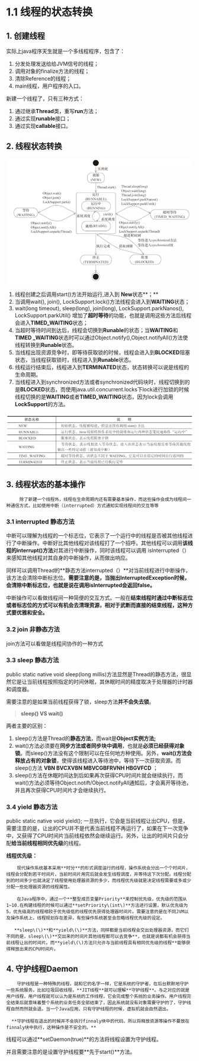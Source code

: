 # 1.1 线程的状态转换

## 1. 创建线程

 实际上java程序天生就是一个多线程程序，包含了：

1. 分发处理发送给给JVM信号的线程；
2. 调用对象的finalize方法的线程；
3. 清除Reference的线程；
4. main线程，用户程序的入口。

 新建一个线程了，只有三种方式：

1. 通过继承**Thread**类，重写**run**方法；
2. 通过实现**runable**接口；
3. 通过实现**callable**接口。

## 2. 线程状态转换

![&#x7EBF;&#x7A0B;&#x72B6;&#x6001;&#x8F6C;&#x6362;](../../.gitbook/assets/image%20%28342%29.png)

1. 线程创建之后调用start\(\)方法开始运行,进入到 **New**状态**；**
2. 当调用wait\(\), join\(\), LockSupport.lock\(\)方法线程会进入到**WAITING**状态；
3. wait\(long timeout\), sleep\(long\), join\(long\), LockSupport.parkNanos\(\), LockSupport.parkUtil\(\) 增加了**超时等待**的功能，也就是调用这些方法后线程会进入**TIMED\_WAITING**状态；
4. 当超时等待时间到达后，线程会切换到**Runable**的状态；当**WAITING**和**TIMED \_WAITING**状态时可以通过Object.notify\(\),Object.notifyAll\(\)方法使线程转换到**Runable**状态。
5. 当线程出现资源竞争时，即等待获取锁的时候，线程会进入到**BLOCKED**阻塞状态，当线程获取锁时，线程进入到**Runable**状态。
6. 线程运行结束后，线程进入到**TERMINATED**状态，状态转换可以说是线程的生命周期。
7. 当线程进入到synchronized方法或者synchronized代码块时，线程切换到的是**BLOCKED**状态，而使用java.util.concurrent.locks下lock进行加锁的时候线程切换的是**WAITING**或者**TIMED\_WAITING**状态，因为lock会调用**LockSupport**的方法。

![JAVA&#x7EBF;&#x7A0B;&#x7684;&#x72B6;&#x6001;](../../.gitbook/assets/image%20%2814%29.png)

## 3. 线程状态的基本操作

         除了新建一个线程外，线程在生命周期内还有需要基本操作，而这些操作会成为线程间一种通信方式，比如使用中断（interrupted）方式通知实现线程间的交互等等

### 3.1 interrupted 静态方法

中断可以理解为线程的一个标志位，它表示了一个运行中的线程是否被其他线程进行了中断操作。中断好比其他线程对该线程打了一个招呼。其他线程可以调用**该线程的interrupt\(\)方法**对其进行中断操作，同时该线程可以调用 isInterrupted（）来感知其他线程对其自身的中断操作，从而做出响应。

同样可以调用Thread的**静态方法interrupted（）**对当前线程进行中断操作，该方法会清除中断标志位。**需要注意的是，当抛出InterruptedException时候，会清除中断标志位，也就是说在调用isInterrupted会返回false。**

 中断操作可以看做线程间一种简便的交互方式。一般在**结束线程时通过中断标志位或者标志位的方式可以有机会去清理资源，相对于武断而直接的结束线程，这种方式要优雅和安全。**

### 3.2 join  非静态方法

join方法可以看做是线程间协作的一种方式

### 3.3 sleep 静态方法

public static native void sleep\(long millis\)方法显然是Thread的静态方法，很显然它是让当前线程按照指定的时间休眠，其休眠时间的精度取决于处理器的计时器和调度器。

需要注意的是如果当前线程获得了锁，sleep方法**并不会失去锁**。

> **sleep\(\) VS wait\(\)**

两者主要的区别：

1. sleep\(\)方法是Thread的**静态方法**，而wait是**Object实例方法;**
2. wait\(\)方法必须要在**同步方法或者同步块中调用**，也就是**必须已经获得对象锁**。而sleep\(\)方法没有这个限制可以在任何地方种使用。另外，**wait\(\)方法会释放占有的对象锁**，使得该线程进入等待池中，等待下一次获取资源。而sleep\(\)方法  **VBN BVCXVBN MBVCGBFRVNH HBGVFCD** ；
3. sleep\(\)方法在休眠时间达到后如果再次获得CPU时间片就会继续执行，而wait\(\)方法必须等待Object.notift/Object.notifyAll通知后，才会离开等待池，并且再次获得CPU时间片才会继续执行。

### 3.4 yield 静态方法

public static native void yield\(\);   一旦执行，它会是当前线程让出CPU，但是，需要注意的是，让出的CPU并不是代表当前线程不再运行了，如果在下一次竞争中，又获得了CPU时间片当前线程依然会继续运行。另外，让出的时间片只会分配**给当前线程相同优先级**的线程。

 **线程优先级：**

        现代操作系统基本采用**时分**的形式调度运行的线程，操作系统会分出一个个时间片，线程会分配到若干时间片，当前时间片用完后就会发生线程调度，并等待这下次分配。线程分配到的时间多少也就决定了线程使用处理器资源的多少，而线程优先级就是决定线程需要或多或少分配一些处理器资源的线程属性。

        在Java程序中，通过一个**整型成员变量Priority**来控制优先级，优先级的范围从1~10.在构建线程的时候可以通过**setPriority\(int\)**方法进行设置，默认优先级为5，优先级高的线程相较于优先级低的线程优先获得处理器时间片。需要注意的是在不同JVM以及操作系统上，线程规划存在差异，有些操作系统甚至会忽略线程优先级的设定。

       **sleep\(\)**和**yield\(\)**方法，同样都是当前线程会交出处理器资源，而它们不同的是，sleep\(\)**交出来的时间片其他线程都可以去竞争**，也就是说都有机会获得当前线程让出的时间片。而**yield\(\)方法只允许与当前线程具有相同优先级的线程**能够获得释放出来的CPU时间片。  


## 4. 守护线程Daemon

        守护线程是一种特殊的线程，就和它的名字一样，它是系统的守护者，在后台默默地守护一些系统服务，比如垃圾回收线程，**JIT线程**就可以理解**守护线程**。与之对应的就是用户线程，用户线程就可以认为是系统的工作线程，它会完成整个系统的业务操作。用户线程完全结束后就意味着整个系统的业务任务全部结束了，因此系统就没有对象需要守护的了，守护线程自然而然就会退。当一个Java应用，只有守护线程的时候，虚拟机就会自然退出。  
  
      **守护线程在退出的时候并不会执行finnaly块中的代码，所以将释放资源等操作不要放在finnaly块中执行，这种操作是不安全的。**

线程可以通过**setDaemon\(true\)**的方法将线程设置为守护线程。

并且需要注意的是设置守护线程要**先于start\(\)**方法。

